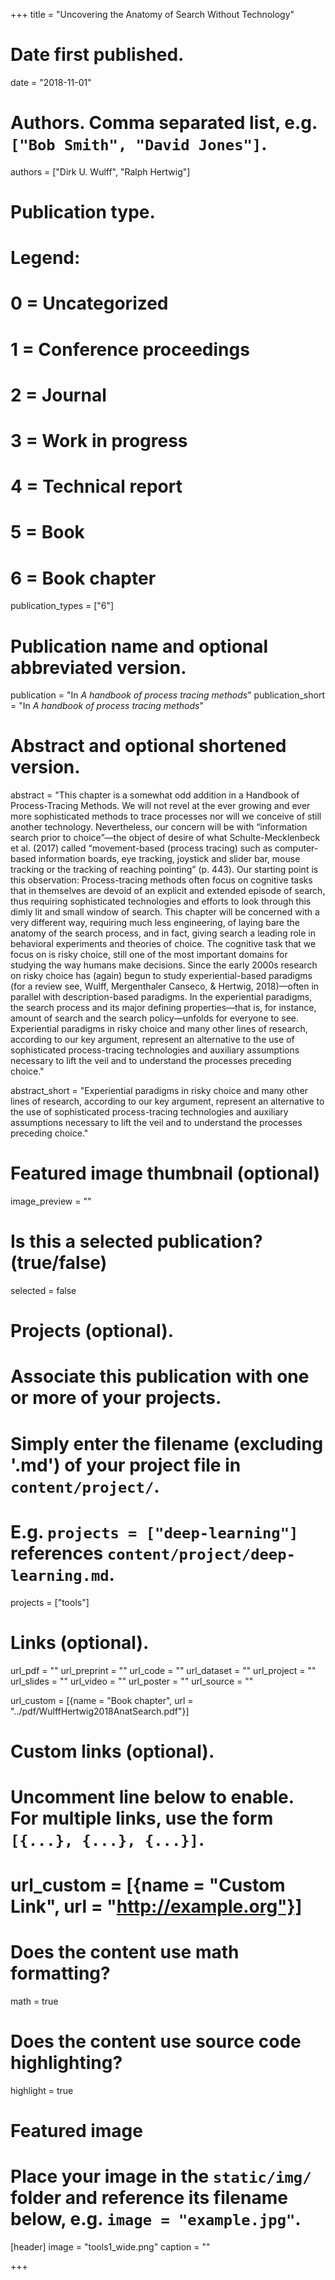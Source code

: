 +++
title = "Uncovering the Anatomy of Search Without Technology"

# Date first published.
date = "2018-11-01"

# Authors. Comma separated list, e.g. `["Bob Smith", "David Jones"]`.
authors = ["Dirk U. Wulff", "Ralph Hertwig"]

# Publication type.
# Legend:
# 0 = Uncategorized
# 1 = Conference proceedings
# 2 = Journal
# 3 = Work in progress
# 4 = Technical report
# 5 = Book
# 6 = Book chapter
publication_types = ["6"]

# Publication name and optional abbreviated version.
publication = "In *A handbook of process tracing methods*"
publication_short = "In *A handbook of process tracing methods*"

# Abstract and optional shortened version.
abstract = "This chapter is a somewhat odd addition in a Handbook of Process-Tracing Methods. We will not revel at the ever growing and ever more sophisticated methods to trace processes nor will we conceive of still another technology. Nevertheless, our concern will be with “information search prior to choice”—the object of desire of what Schulte-Mecklenbeck et al. (2017) called “movement-based (process tracing) such as computer-based information boards, eye tracking, joystick and slider bar, mouse tracking or the tracking of reaching pointing” (p. 443). Our starting point is this observation: Process-tracing methods often focus on cognitive tasks that in themselves are devoid of an explicit and extended episode of search, thus requiring sophisticated technologies and efforts to look through this dimly lit and small window of search. This chapter will be concerned with a very different way, requiring much less engineering, of laying bare the anatomy of the search process, and in fact, giving search a leading role in behavioral experiments and theories of choice. The cognitive task that we focus on is risky choice, still one of the most important domains for studying the way humans make decisions. Since the early 2000s research on risky choice has (again) begun to study experiential-based paradigms (for a review see, Wulff, Mergenthaler Canseco, & Hertwig, 2018)—often in parallel with description-based paradigms. In the experiential paradigms, the search process and its major defining properties—that is, for instance, amount of search and the search policy—unfolds for everyone to see. Experiential paradigms in risky choice and many other lines of research, according to our key argument, represent an alternative to the use of sophisticated process-tracing technologies and auxiliary assumptions necessary to lift the veil and to understand the processes preceding choice."

abstract_short = "Experiential paradigms in risky choice and many other lines of research, according to our key argument, represent an alternative to the use of sophisticated process-tracing technologies and auxiliary assumptions necessary to lift the veil and to understand the processes preceding choice."


# Featured image thumbnail (optional)
image_preview = ""

# Is this a selected publication? (true/false)
selected = false

# Projects (optional).
#   Associate this publication with one or more of your projects.
#   Simply enter the filename (excluding '.md') of your project file in `content/project/`.
#   E.g. `projects = ["deep-learning"]` references `content/project/deep-learning.md`.
projects = ["tools"]

# Links (optional).
url_pdf = ""
url_preprint = ""
url_code = ""
url_dataset = ""
url_project = ""
url_slides = ""
url_video = ""
url_poster = ""
url_source = ""

url_custom = [{name = "Book chapter", url = "../pdf/WulffHertwig2018AnatSearch.pdf"}]

# Custom links (optional).
#   Uncomment line below to enable. For multiple links, use the form `[{...}, {...}, {...}]`.
# url_custom = [{name = "Custom Link", url = "http://example.org"}]

# Does the content use math formatting?
math = true

# Does the content use source code highlighting?
highlight = true

# Featured image
# Place your image in the `static/img/` folder and reference its filename below, e.g. `image = "example.jpg"`.
[header]
image = "tools1_wide.png"
caption = ""

+++

